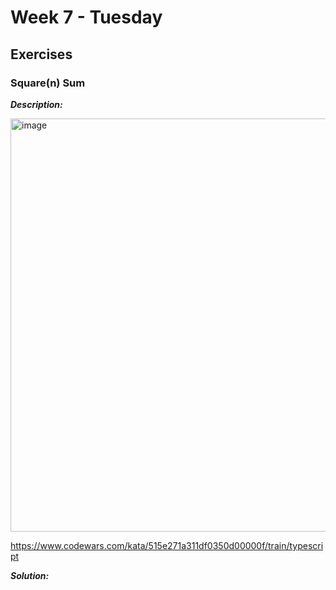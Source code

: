 # Week 7 - Tuesday


## Exercises

### Square(n) Sum

***Description:***

<img width="661" alt="image" src="https://user-images.githubusercontent.com/86013814/168695815-ece5c23a-deae-4601-a5a6-23ae568d7bfc.png">

https://www.codewars.com/kata/515e271a311df0350d00000f/train/typescript

***Solution:***

``` typescript

```
